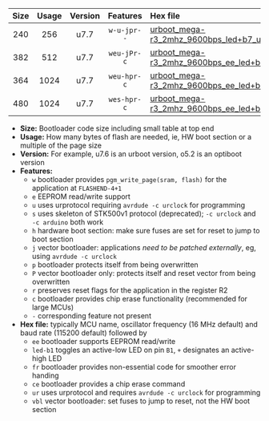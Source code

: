 |Size|Usage|Version|Features|Hex file|
|:-:|:-:|:-:|:-:|:--|
|240|256|u7.7|`w-u-jpr--`|[urboot_mega-r3_2mhz_9600bps_led+b7_ur_vbl.hex](https://raw.githubusercontent.com/stefanrueger/urboot.hex/main/boards/mega-r3/fcpu_2mhz/9600_bps/urboot_mega-r3_2mhz_9600bps_led+b7_ur_vbl.hex)|
|382|512|u7.7|`weu-jPr-c`|[urboot_mega-r3_2mhz_9600bps_ee_led+b7_fr_ce_ur_vbl.hex](https://raw.githubusercontent.com/stefanrueger/urboot.hex/main/boards/mega-r3/fcpu_2mhz/9600_bps/urboot_mega-r3_2mhz_9600bps_ee_led+b7_fr_ce_ur_vbl.hex)|
|364|1024|u7.7|`weu-hpr-c`|[urboot_mega-r3_2mhz_9600bps_ee_led+b7_fr_ce_ur.hex](https://raw.githubusercontent.com/stefanrueger/urboot.hex/main/boards/mega-r3/fcpu_2mhz/9600_bps/urboot_mega-r3_2mhz_9600bps_ee_led+b7_fr_ce_ur.hex)|
|480|1024|u7.7|`wes-hpr-c`|[urboot_mega-r3_2mhz_9600bps_ee_led+b7_fr_ce.hex](https://raw.githubusercontent.com/stefanrueger/urboot.hex/main/boards/mega-r3/fcpu_2mhz/9600_bps/urboot_mega-r3_2mhz_9600bps_ee_led+b7_fr_ce.hex)|

- **Size:** Bootloader code size including small table at top end
- **Usage:** How many bytes of flash are needed, ie, HW boot section or a multiple of the page size
- **Version:** For example, u7.6 is an urboot version, o5.2 is an optiboot version
- **Features:**
  + `w` bootloader provides `pgm_write_page(sram, flash)` for the application at `FLASHEND-4+1`
  + `e` EEPROM read/write support
  + `u` uses urprotocol requiring `avrdude -c urclock` for programming
  + `s` uses skeleton of STK500v1 protocol (deprecated); `-c urclock` and `-c arduino` both work
  + `h` hardware boot section: make sure fuses are set for reset to jump to boot section
  + `j` vector bootloader: applications *need to be patched externally*, eg, using `avrdude -c urclock`
  + `p` bootloader protects itself from being overwritten
  + `P` vector bootloader only: protects itself and reset vector from being overwritten
  + `r` preserves reset flags for the application in the register R2
  + `c` bootloader provides chip erase functionality (recommended for large MCUs)
  + `-` corresponding feature not present
- **Hex file:** typically MCU name, oscillator frequency (16 MHz default) and baud rate (115200 default) followed by
  + `ee` bootloader supports EEPROM read/write
  + `led-b1` toggles an active-low LED on pin `B1`, `+` designates an active-high LED
  + `fr` bootloader provides non-essential code for smoother error handing
  + `ce` bootloader provides a chip erase command
  + `ur` uses urprotocol and requires `avrdude -c urclock` for programming
  + `vbl` vector bootloader: set fuses to jump to reset, not the HW boot section
